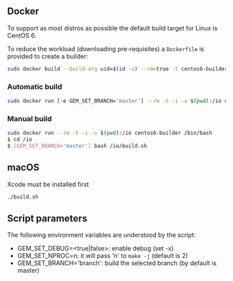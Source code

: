 ## Docker

To support as most distros as possible the default build target for Linux is CentOS 6.

To reduce the workload (downloading pre-requisites) a `Dockerfile` is provided to create a builder:

```bash
sudo docker build --build-arg uid=$(id -u) --rm=true -t centos6-builder -f Dockerfile.builder .
```

### Automatic build

```bash
sudo docker run [-e GEM_SET_BRANCH='master'] --rm -t -i -v $(pwd):/io centos6-builder /io/build.sh
```

### Manual build

```bash
sudo docker run --rm -t -i -v $(pwd):/io centos6-builder /bin/bash
$ cd /io
$ [GEM_SET_BRANCH='master'] bash /io/build.sh
```

## macOS

Xcode must be installed first

```bash
./build.sh
```

## Script parameters

The following environment variables are understood by the script:

- GEM_SET_DEBUG=<true|false>: enable debug (set -x)
- GEM_SET_NPROC=n: it will pass 'n' to `make -j` (default is 2)
- GEM_SET_BRANCH='branch': build the selected branch (by default is master)
